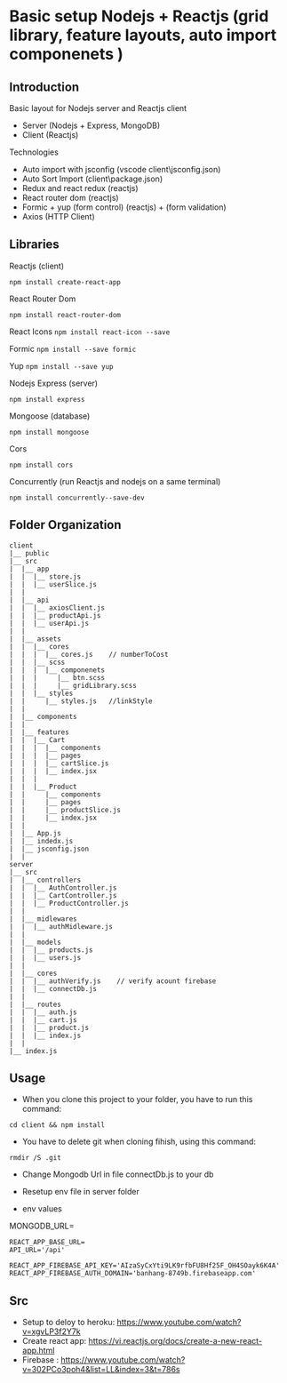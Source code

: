 # Basic setup Nodejs + Reactjs (grid library, feature layouts, auto import componenets )

## Introduction

Basic layout for Nodejs server and Reactjs client

- Server (Nodejs + Express, MongoDB)
- Client (Reactjs)

Technologies

- Auto import with jsconfig (vscode client\jsconfig.json)
- Auto Sort Import (client\package.json)
- Redux and react redux (reactjs)
- React router dom (reactjs)
- Formic + yup (form control) (reactjs) + (form validation)
- Axios (HTTP Client)

## Libraries

Reactjs (client)

`npm install create-react-app`

React Router Dom

`npm install react-router-dom`

React Icons
`npm install react-icon --save`

Formic
`npm install --save formic`

Yup
`npm install --save yup`

Nodejs Express (server)

`npm install express`

Mongoose (database)

`npm install mongoose`

Cors

`npm install cors`

Concurrently (run Reactjs and nodejs on a same terminal)

`npm install concurrently--save-dev`

## Folder Organization

```
client
|__ public
|__ src
|  |__ app
|  |  |__ store.js
|  |  |__ userSlice.js
|  |
|  |__ api
|  |  |__ axiosClient.js
|  |  |__ productApi.js
|  |  |__ userApi.js
|  |
|  |__ assets
|  |  |__ cores
|  |  |  |__ cores.js    // numberToCost
|  |  |__ scss
|  |  |  |__ componenets
|  |  |     |__ btn.scss
|  |  |     |__ gridLibrary.scss
|  |  |__ styles
|  |     |__ styles.js   //linkStyle
|  |
|  |__ components
|  |
|  |__ features
|  |  |__ Cart
|  |  |  |__ components
|  |  |  |__ pages
|  |  |  |__ cartSlice.js
|  |  |  |__ index.jsx
|  |  |
|  |  |__ Product
|  |     |__ components
|  |     |__ pages
|  |     |__ productSlice.js
|  |     |__ index.jsx
|  |
|  |__ App.js
|  |__ indedx.js
|  |__ jsconfig.json
|  |
server
|__ src
|  |__ controllers
|  |  |__ AuthController.js
|  |  |__ CartController.js
|  |  |__ ProductController.js
|  |
|  |__ midlewares
|  |  |__ authMidleware.js
|  |
|  |__ models
|  |  |__ products.js
|  |  |__ users.js
|  |
|  |__ cores
|  |  |__ authVerify.js    // verify acount firebase
|  |  |__ connectDb.js
|  |
|  |__ routes
|  |  |__ auth.js
|  |  |__ cart.js
|  |  |__ product.js
|  |  |__ index.js
|  |
|__ index.js
```

## Usage

- When you clone this project to your folder, you have to run this command:

`cd client && npm install`

- You have to delete git when cloning fihish, using this command:

`rmdir /S .git`

- Change Mongodb Url in file connectDb.js to your db

- Resetup env file in server folder

- env values

MONGODB_URL=

```
REACT_APP_BASE_URL=
API_URL='/api'

REACT_APP_FIREBASE_API_KEY='AIzaSyCxYti9LK9rfbFU8Hf25F_OH4SOayk6K4A'
REACT_APP_FIREBASE_AUTH_DOMAIN='banhang-8749b.firebaseapp.com'
```

## Src

- Setup to deloy to heroku: https://www.youtube.com/watch?v=xgvLP3f2Y7k
- Create react app: https://vi.reactjs.org/docs/create-a-new-react-app.html
- Firebase : https://www.youtube.com/watch?v=302PCo3poh4&list=LL&index=3&t=786s
